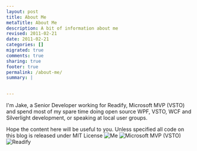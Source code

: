 ```yaml
---
layout: post
title: About Me
metaTitle: About Me
description: A bit of information about me
revised: 2011-02-21
date: 2011-02-21
categories: []
migrated: true
comments: true
sharing: true
footer: true
permalink: /about-me/
summary: | 
  

---
```

I'm Jake, a Senior Developer working for Readify, Microsoft MVP (VSTO) and spend most of my spare time doing open source WPF, VSTO, WCF and Silverlight development, or speaking at local user groups.

Hope the content here will be useful to you. Unless specified all code on this blog is released under MIT License
![Me][1]
![Microsoft MVP (VSTO)][2]
![Readify][3]


  [1]: /get/MeSmall.jpg
  [2]: /get/mvp-logo-small.gif
  [3]: http://readify.net/img/readify.jpg